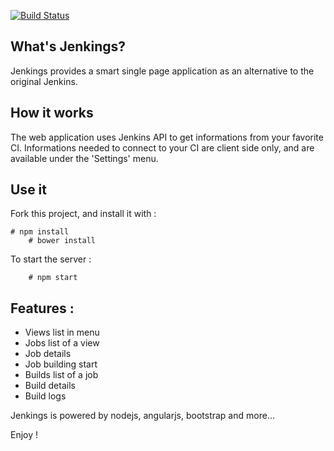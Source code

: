 [![Build Status](https://travis-ci.org/openhoat/jenkings.png?branch=master)](https://travis-ci.org/openhoat/jenkings)

## What's Jenkings?

Jenkings provides a smart single page application as an alternative to the original Jenkins.

## How it works

The web application uses Jenkins API to get informations from your favorite CI.
Informations needed to connect to your CI are client side only, and are available under the 'Settings' menu.

## Use it

Fork this project, and install it with :

    # npm install
		# bower install

To start the server :

		# npm start

## Features :

- Views list in menu
- Jobs list of a view 
- Job details
- Job building start
- Builds list of a job
- Build details
- Build logs


Jenkings is powered by nodejs, angularjs, bootstrap and more...

Enjoy !
